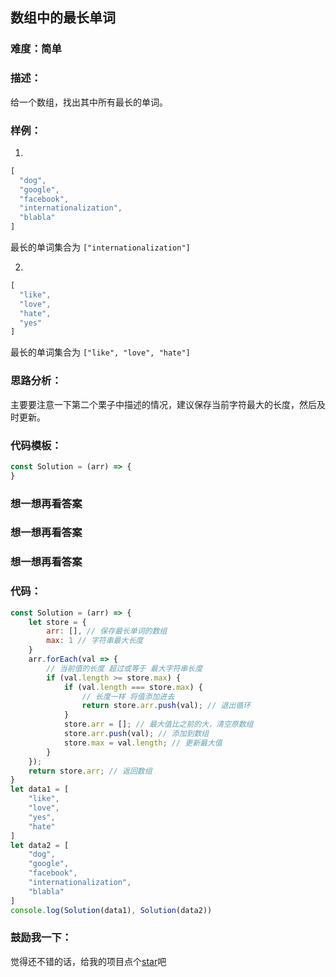 ## 数组中的最长单词 

### 难度：简单

### 描述：

给一个数组，找出其中所有最长的单词。

### 样例：

1. 

```js
[
  "dog",
  "google",
  "facebook",
  "internationalization",
  "blabla"
]
```

最长的单词集合为 `["internationalization"]`

2. 

```js
[
  "like",
  "love",
  "hate",
  "yes"
]
```
最长的单词集合为 `["like", "love", "hate"]`

### 思路分析：

主要要注意一下第二个栗子中描述的情况，建议保存当前字符最大的长度，然后及时更新。

### 代码模板：

```js
const Solution = (arr) => {
}
```

### 想一想再看答案

### 想一想再看答案

### 想一想再看答案

### 代码：

```js
const Solution = (arr) => {
    let store = {
        arr: [], // 保存最长单词的数组
        max: 1 // 字符串最大长度
    }
    arr.forEach(val => {
        // 当前值的长度 超过或等于 最大字符串长度
        if (val.length >= store.max) {
            if (val.length === store.max) {
                // 长度一样 将值添加进去
                return store.arr.push(val); // 退出循环
            }
            store.arr = []; // 最大值比之前的大，清空原数组
            store.arr.push(val); // 添加到数组
            store.max = val.length; // 更新最大值
        }
    });
    return store.arr; // 返回数组
}
let data1 = [
    "like",
    "love",
    "yes",
    "hate"
]
let data2 = [
    "dog",
    "google",
    "facebook",
    "internationalization",
    "blabla"
]
console.log(Solution(data1), Solution(data2))
```

### 鼓励我一下：

觉得还不错的话，给我的项目点个[star](https://github.com/OBKoro1/Brush_algorithm)吧